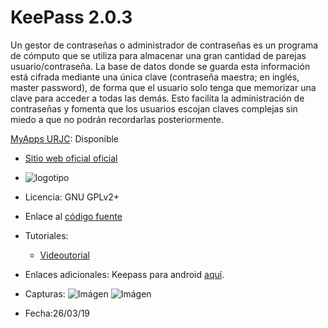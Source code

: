# KeePass 2.0.3
Un gestor de contraseñas o administrador de contraseñas es un programa de cómputo que se utiliza para almacenar una gran cantidad de parejas usuario/contraseña. La base de datos donde se guarda esta información está cifrada mediante una única clave (contraseña maestra; en inglés, master password), de forma que el usuario solo tenga que memorizar una clave para acceder a todas las demás. Esto facilita la administración de contraseñas y fomenta que los usuarios escojan claves complejas sin miedo a que no podrán recordarlas posteriormente. 

[MyApps URJC](https://myapps.urjc.es/): Disponible

* [Sitio web oficial oficial](https://keepass.info/)

* ![logotipo](https://keepass.info/images/icons/keepass_512x512.png) 

* Licencia: GNU GPLv2+

* Enlace al [código fuente](https://sourceforge.net/projects/keepass/files/KeePass%202.x/2.41/KeePass-2.41-Source.zip/download)

* Tutoriales:
  * [Videoutorial](https://www.youtube.com/watch?v=fsdJZICxnmE)

* Enlaces adicionales: Keepass para android [aquí](https://securityinabox.org/es/guide/keepassdroid/android/).

* Capturas: ![Imágen](https://keepass.info/screenshots/keepass_2x/main_big.png) ![Imágen](https://a.fsdn.com/con/app/proj/keepass/screenshots/addentry_big.png/max/max/1)

* Fecha:26/03/19